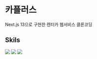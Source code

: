 # 카플러스

Next.js 13으로 구현한 렌터카 웹서비스 클론코딩


## Skils
<span>
<img src="https://img.shields.io/badge/Next.js-000000?style=flat&logo=nextdotjs&logoColor=white"/>
<img src="https://img.shields.io/badge/Tailwind Css-06B6D4?style=flat&logo=tailwindcss&logoColor=white"/>
<img src="https://img.shields.io/badge/TypeScript-3178C6?style=flat&logo=typescript&logoColor=white"/>
</span>
